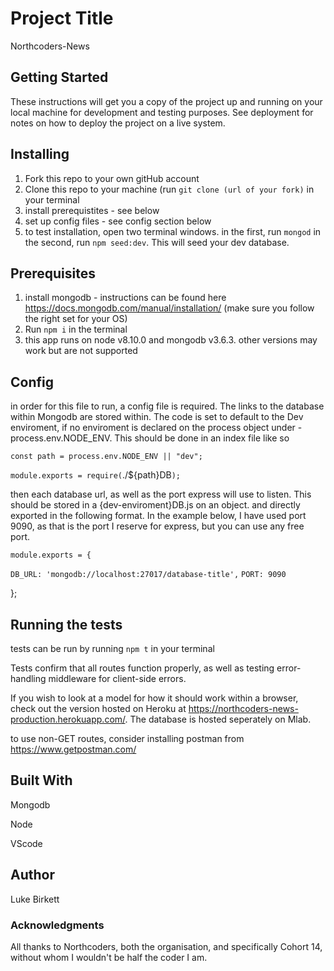 # Project Title

Northcoders-News

## Getting Started

These instructions will get you a copy of the project up and running on your local machine for development and testing purposes. See deployment for notes on how to deploy the project on a live system.

## Installing

1.  Fork this repo to your own gitHub account
2.  Clone this repo to your machine (run `git clone (url of your fork)` in your terminal
3.  install prerequistites - see below
4.  set up config files - see config section below
5.  to test installation, open two terminal windows. in the first, run `mongod` in the second, run `npm seed:dev`. This will seed your dev database. 

## Prerequisites

1. install mongodb - instructions can be found here https://docs.mongodb.com/manual/installation/ 
(make sure you follow the right set for your OS)
2. Run `npm i` in the terminal
3. this app runs on node v8.10.0 and mongodb v3.6.3. other versions may work but are not supported 

## Config

in order for this file to run, a config file is required. 
The links to the database within Mongodb are stored within. 
The code is set to default to the Dev enviroment, if no enviroment is declared on the process object under - process.env.NODE_ENV. This should be done in an index file like so

`const path = process.env.NODE_ENV || "dev";`

`module.exports = require(`./${path}DB`);`

then each database url, as well as the port express will use to listen. This should be stored in a {dev-enviroment}DB.js on an object. and directly exported in the following format. In the example below, I have used port 9090, as that is the port I reserve for express, but you can use any free port. 

`module.exports = {`
  
  `DB_URL: 'mongodb://localhost:27017/database-title',`
  `PORT: 9090`

};

## Running the tests

tests can be run by running `npm t` in your terminal

Tests confirm that all routes function properly, as well as testing error-handling middleware for client-side errors.

If you wish to look at a model for how it should work within a browser, check out the version hosted on Heroku at https://northcoders-news-production.herokuapp.com/. The database is hosted seperately on Mlab.

to use non-GET routes, consider installing postman from https://www.getpostman.com/

## Built With

Mongodb

Node

VScode

## Author

Luke Birkett

### Acknowledgments

All thanks to Northcoders, both the organisation,
and specifically Cohort 14,
without whom I wouldn't be half the coder I am.
